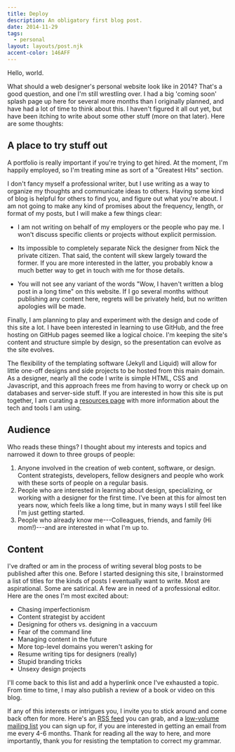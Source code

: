 ```yaml
---
title: Deploy
description: An obligatory first blog post.
date: 2014-11-29
tags:
  - personal
layout: layouts/post.njk
accent-color: 146AFF
---
```


Hello, world.

What should a web designer's personal website look like in 2014? That's a good question, and one I'm still wrestling over. I had a big 'coming soon' splash page up here for several more months than I originally planned, and have had a lot of time to think about this. I haven't figured it all out yet, but have been itching to write about some other stuff (more on that later). Here are some thoughts:

## A place to try stuff out
A portfolio is really important if you're trying to get hired. At the moment, I'm happily employed, so I'm treating mine as sort of a "Greatest Hits" section. 

I don't fancy myself a professional writer, but I use writing as a way to organize my thoughts and communicate ideas to others. Having some kind of blog is helpful for others to find you, and figure out what you're about. I am not going to make any kind of promises about the frequency, length, or format of my posts, but I will make a few things clear:

* I am not writing on behalf of my employers or the people who pay me. I won't discuss specific clients or projects without explicit permission.

* Its impossible to completely separate Nick the designer from Nick the private citizen. That said, the content will skew largely toward the former. If you are more interested in the latter, you probably know a much better way to get in touch with me for those details.

* You will not see any variant of the words "Wow, I haven't written a blog post in a long time" on this website. If I go several months without publishing any content here, regrets will be privately held, but no written apologies will be made.

Finally, I am planning to play and experiment with the design and code of this site a lot. I have been interested in learning to use GitHub, and the free hosting on GitHub pages seemed like a logical choice. I'm keeping the site's content and structure simple by design, so the presentation can evolve as the site evolves. 

The flexibility of the templating software (Jekyll and Liquid) will allow for little one-off designs and side projects to be hosted from this main domain. As a designer, nearly all the code I write is simple HTML, CSS and Javascript, and this approach frees me from having to worry or check up on databases and server-side stuff. If you are interested in how this site is put together, I am curating a [resources page](/info/resources/) with more information about the tech and tools I am using. 


## Audience
Who reads these things? I thought about my interests and topics and narrowed it down to three groups of people:

1. Anyone involved in the creation of web content, software, or design. Content strategists, developers, fellow designers and people who work with these sorts of people on a regular basis.
2. People who are interested in learning about design, specializing, or working with a designer for the first time. I've been at this for almost ten years now, which feels like a long time, but in many ways I still feel like I'm just getting started.
3. People who already know me---Colleagues, friends, and family (Hi mom!)---and are interested in what I'm up to.

## Content
I've drafted or am in the process of writing several blog posts to be published after this one. Before I started designing this site, I brainstormed a list of titles for the kinds of posts I eventually want to write. Most are aspirational. Some are satirical. A few are in need of a professional editor. Here are the ones I'm most excited about:

   * Chasing imperfectionism
   * Content strategist by accident
   * Designing for others vs. designing in a vaccuum
   * Fear of the command line
   * Managing content in the future
   * More top-level domains you weren't asking for
   * Resume writing tips for designers (really)
   * Stupid branding tricks
   * Unsexy design projects

I'll come back to this list and add a hyperlink once I've exhausted a topic. From time to time, I may also publish a review of a book or video on this blog. 

If any of this interests or intrigues you, I invite you to stick around and come back often for more. Here's an [RSS feed](https://nicksimson.com/feed/feed.xml) you can grab, and a [low-volume mailing list](https://tinyletter.com/nsmsn) you can sign up for, if you are interested in getting an email from me every 4-6 months. Thank for reading all the way to here, and more importantly, thank you for resisting the temptation to correct my grammar.